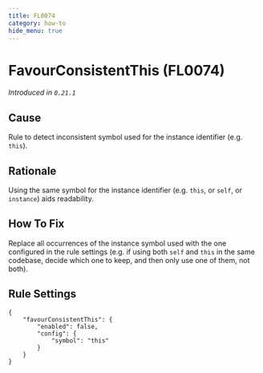 ```yaml
---
title: FL0074
category: how-to
hide_menu: true
---
```


# FavourConsistentThis (FL0074)

*Introduced in `0.21.1`*

## Cause

Rule to detect inconsistent symbol used for the instance identifier (e.g. `this`).

## Rationale

Using the same symbol for the instance identifier (e.g. `this`, or `self`, or `instance`) aids readability.

## How To Fix

Replace all occurrences of the instance symbol used with the one configured in the rule settings (e.g. if using both `self` and `this` in the same codebase, decide which one to keep, and then only use one of them, not both).

## Rule Settings

    {
        "favourConsistentThis": {
            "enabled": false,
            "config": {
                "symbol": "this"
            }
        }
    }

